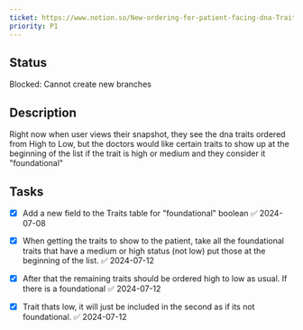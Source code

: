 ```yaml
---
ticket: https://www.notion.so/New-ordering-for-patient-facing-dna-Traits-17c6fb6cf18746d9b29c5c554f21bfb8
priority: P1
---
```


## Status
Blocked: Cannot create new branches


## Description

Right now when user views their snapshot, they see the dna traits ordered from High to Low, but the doctors would like certain traits to show up at the beginning of the list if the trait is high or medium and they consider it "foundational"

## Tasks

- [x] Add a new field to the Traits table for "foundational" boolean ✅ 2024-07-08
- [x] When getting the traits to show to the patient, take all the foundational traits that have a medium or high status (not low) put those at the beginning of the list. ✅ 2024-07-12
- [x] After that the remaining traits should be ordered high to low as usual. If there is a foundational ✅ 2024-07-12
- [x] Trait thats low, it will just be included in the second as if its not foundational. ✅ 2024-07-12

